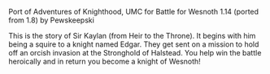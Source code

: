 Port of Adventures of Knighthood, UMC for Battle for Wesnoth 1.14 (ported from 1.8) by Pewskeepski

This is the story of Sir Kaylan (from Heir to the Throne). It begins with him being a squire to a knight named Edgar. They get sent on a mission to hold off an orcish invasion at the Stronghold of Halstead. You help win the battle heroically and in return you become a knight of Wesnoth!
